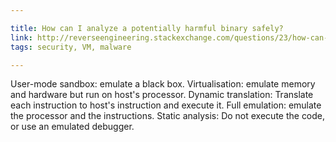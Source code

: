 ```yaml
---

title: How can I analyze a potentially harmful binary safely?
link: http://reverseengineering.stackexchange.com/questions/23/how-can-i-analyze-a-potentially-harmful-binary-safely
tags: security, VM, malware

---
```


User-mode sandbox: emulate a black box.
Virtualisation: emulate memory and hardware but run on host's processor.
Dynamic translation: Translate each instruction to host's instruction and execute it.
Full emulation: emulate the processor and the instructions.
Static analysis: Do not execute the code, or use an emulated debugger.
